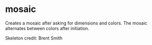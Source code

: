 # mosaic
Creates a mosaic after asking for dimensions and colors. The mosaic alternates between colors after initiation.

Skeleton credit: Brent Smith
